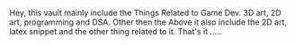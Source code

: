 Hey, this vault mainly include the Things Related to Game Dev. 3D art, 2D art, programming and DSA.
Other then the Above it also include the 2D art, latex snippet and the other thing related to it.
That's it .....

  